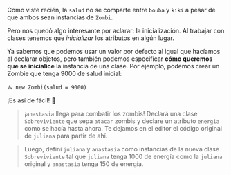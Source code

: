 Como viste recién, la `salud` no se comparte entre `bouba` y `kiki` a pesar de que ambos sean instancias de `Zombi`.

Pero nos quedó algo interesante por aclarar: la inicialización. Al trabajar con clases tenemos que *inicializar* los atributos en algún lugar.

Ya sabemos que podemos usar un valor por defecto al igual que hacíamos al declarar objetos, pero también podemos especificar **cómo queremos que se inicialice** la instancia de una clase. Por ejemplo, podemos crear un Zombie que tenga 9000 de salud inicial:

```wollok
ム new Zombi(salud = 9000)
```

¡Es así de fácil! :tada: 

> ¡`anastasia` llega para combatir los zombis! Declará una clase `Sobreviviente` que sepa `atacar` zombis y declare un atributo `energia` como se hacía hasta ahora. Te dejamos en el editor el código original de `juliana` para partir de ahí.

> Luego, definí `juliana` y `anastasia` como instancias de la nueva clase `Sobreviviente` tal que `juliana` tenga 1000 de energía como la `juliana` original y `anastasia` tenga 150 de energía.